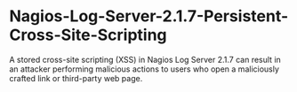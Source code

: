 # Nagios-Log-Server-2.1.7-Persistent-Cross-Site-Scripting
A stored cross-site scripting (XSS) in Nagios Log Server 2.1.7 can result in an attacker performing malicious actions to users who open a maliciously crafted link or third-party web page.
